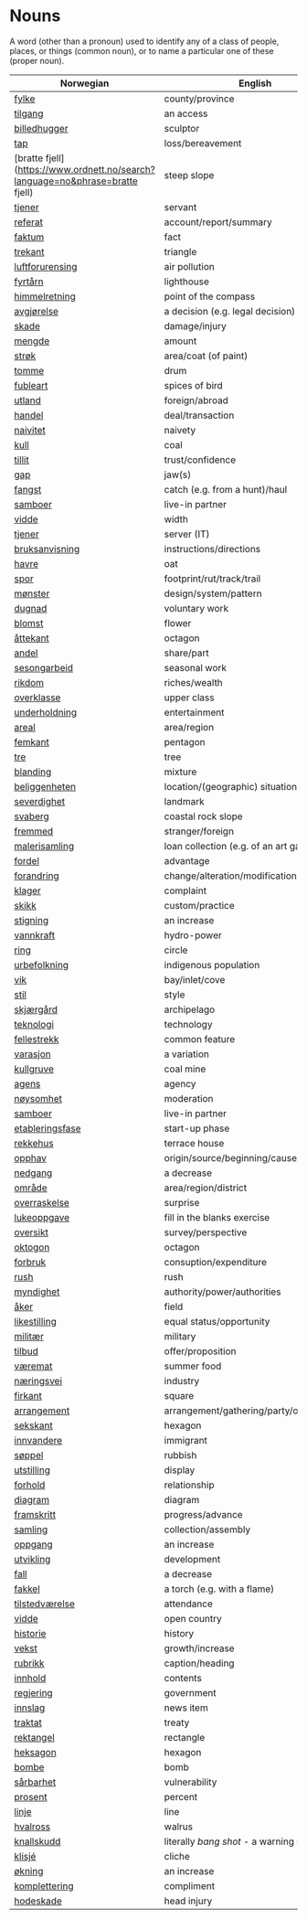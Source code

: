 # Nouns

A word (other than a pronoun) used to identify any of a class of people, places, or things (common noun), or to name a particular one of these (proper noun).

| Norwegian | English | Gender |
| --- | --- | --- |
| [fylke](https://www.ordnett.no/search?language=no&phrase=fylke) | county/province | i |
| [tilgang](https://www.ordnett.no/search?language=no&phrase=tilgang) | an access | i |
| [billedhugger](https://www.ordnett.no/search?language=no&phrase=billedhugger) | sculptor | m |
| [tap](https://www.ordnett.no/search?language=no&phrase=tap) | loss/bereavement | i |
| [bratte fjell](https://www.ordnett.no/search?language=no&phrase=bratte fjell) | steep slope | m |
| [tjener](https://www.ordnett.no/search?language=no&phrase=tjener) | servant | m |
| [referat](https://www.ordnett.no/search?language=no&phrase=referat) | account/report/summary | i |
| [faktum](https://www.ordnett.no/search?language=no&phrase=faktum) | fact | i |
| [trekant](https://www.ordnett.no/search?language=no&phrase=trekant) | triangle | m |
| [luftforurensing](https://www.ordnett.no/search?language=no&phrase=luftforurensing) | air pollution | m |
| [fyrtårn](https://www.ordnett.no/search?language=no&phrase=fyrtårn) | lighthouse | i |
| [himmelretning](https://www.ordnett.no/search?language=no&phrase=himmelretning) | point of the compass | m |
| [avgjørelse](https://www.ordnett.no/search?language=no&phrase=avgjørelse) | a decision (e.g. legal decision) | m |
| [skade](https://www.ordnett.no/search?language=no&phrase=skade) | damage/injury | m |
| [mengde](https://www.ordnett.no/search?language=no&phrase=mengde) | amount | m |
| [strøk](https://www.ordnett.no/search?language=no&phrase=strøk) | area/coat (of paint) | i |
| [tomme](https://www.ordnett.no/search?language=no&phrase=tomme) | drum | m |
| [fubleart](https://www.ordnett.no/search?language=no&phrase=fubleart) | spices of bird | m/f |
| [utland](https://www.ordnett.no/search?language=no&phrase=utland) | foreign/abroad | m |
| [handel](https://www.ordnett.no/search?language=no&phrase=handel) | deal/transaction | m |
| [naivitet](https://www.ordnett.no/search?language=no&phrase=naivitet) | naivety | m |
| [kull](https://www.ordnett.no/search?language=no&phrase=kull) | coal | i |
| [tillit](https://www.ordnett.no/search?language=no&phrase=tillit) | trust/confidence | m |
| [gap](https://www.ordnett.no/search?language=no&phrase=gap) | jaw(s) | m |
| [fangst](https://www.ordnett.no/search?language=no&phrase=fangst) | catch (e.g. from a hunt)/haul | m |
| [samboer](https://www.ordnett.no/search?language=no&phrase=samboer) | live-in partner | m |
| [vidde](https://www.ordnett.no/search?language=no&phrase=vidde) | width | m/f |
| [tjener](https://www.ordnett.no/search?language=no&phrase=tjener) | server (IT) | m |
| [bruksanvisning](https://www.ordnett.no/search?language=no&phrase=bruksanvisning) | instructions/directions | m |
| [havre](https://www.ordnett.no/search?language=no&phrase=havre) | oat | m |
| [spor](https://www.ordnett.no/search?language=no&phrase=spor) | footprint/rut/track/trail | i |
| [mønster](https://www.ordnett.no/search?language=no&phrase=mønster) | design/system/pattern | i |
| [dugnad](https://www.ordnett.no/search?language=no&phrase=dugnad) | voluntary work | m |
| [blomst](https://www.ordnett.no/search?language=no&phrase=blomst) | flower | m |
| [åttekant](https://www.ordnett.no/search?language=no&phrase=åttekant) | octagon | m |
| [andel](https://www.ordnett.no/search?language=no&phrase=andel) | share/part | m |
| [sesongarbeid](https://www.ordnett.no/search?language=no&phrase=sesongarbeid) | seasonal work | i |
| [rikdom](https://www.ordnett.no/search?language=no&phrase=rikdom) | riches/wealth | m |
| [overklasse](https://www.ordnett.no/search?language=no&phrase=overklasse) | upper class | m |
| [underholdning](https://www.ordnett.no/search?language=no&phrase=underholdning) | entertainment | m |
| [areal](https://www.ordnett.no/search?language=no&phrase=areal) | area/region | i |
| [femkant](https://www.ordnett.no/search?language=no&phrase=femkant) | pentagon | m |
| [tre](https://www.ordnett.no/search?language=no&phrase=tre) | tree | i |
| [blanding](https://www.ordnett.no/search?language=no&phrase=blanding) | mixture | m |
| [beliggenheten](https://www.ordnett.no/search?language=no&phrase=beliggenheten) | location/(geographic) situation | m/f |
| [severdighet](https://www.ordnett.no/search?language=no&phrase=severdighet) | landmark | m |
| [svaberg](https://www.ordnett.no/search?language=no&phrase=svaberg) | coastal rock slope | i |
| [fremmed](https://www.ordnett.no/search?language=no&phrase=fremmed) | stranger/foreign | m |
| [malerisamling](https://www.ordnett.no/search?language=no&phrase=malerisamling) | loan collection (e.g. of an art gallery) | m |
| [fordel](https://www.ordnett.no/search?language=no&phrase=fordel) | advantage | m |
| [forandring](https://www.ordnett.no/search?language=no&phrase=forandring) | change/alteration/modification | m |
| [klager](https://www.ordnett.no/search?language=no&phrase=klager) | complaint | m |
| [skikk](https://www.ordnett.no/search?language=no&phrase=skikk) | custom/practice | m |
| [stigning](https://www.ordnett.no/search?language=no&phrase=stigning) | an increase | m |
| [vannkraft](https://www.ordnett.no/search?language=no&phrase=vannkraft) | hydro-power | m |
| [ring](https://www.ordnett.no/search?language=no&phrase=ring) | circle | m |
| [urbefolkning](https://www.ordnett.no/search?language=no&phrase=urbefolkning) | indigenous population | m |
| [vik](https://www.ordnett.no/search?language=no&phrase=vik) | bay/inlet/cove | m |
| [stil](https://www.ordnett.no/search?language=no&phrase=stil) | style | m |
| [skjærgård](https://www.ordnett.no/search?language=no&phrase=skjærgård) | archipelago | m |
| [teknologi](https://www.ordnett.no/search?language=no&phrase=teknologi) | technology | m |
| [fellestrekk](https://www.ordnett.no/search?language=no&phrase=fellestrekk) | common feature | i |
| [varasjon](https://www.ordnett.no/search?language=no&phrase=varasjon) | a variation | m |
| [kullgruve](https://www.ordnett.no/search?language=no&phrase=kullgruve) | coal mine | m |
| [agens](https://www.ordnett.no/search?language=no&phrase=agens) | agency | m |
| [nøysomhet](https://www.ordnett.no/search?language=no&phrase=nøysomhet) | moderation | m |
| [samboer](https://www.ordnett.no/search?language=no&phrase=samboer) | live-in partner | m |
| [etableringsfase](https://www.ordnett.no/search?language=no&phrase=etableringsfase) | start-up phase | m |
| [rekkehus](https://www.ordnett.no/search?language=no&phrase=rekkehus) | terrace house | i |
| [opphav](https://www.ordnett.no/search?language=no&phrase=opphav) | origin/source/beginning/cause | i |
| [nedgang](https://www.ordnett.no/search?language=no&phrase=nedgang) | a decrease | m |
| [område](https://www.ordnett.no/search?language=no&phrase=område) | area/region/district | i |
| [overraskelse](https://www.ordnett.no/search?language=no&phrase=overraskelse) | surprise | m |
| [lukeoppgave](https://www.ordnett.no/search?language=no&phrase=lukeoppgave) | fill in the blanks exercise | m |
| [oversikt](https://www.ordnett.no/search?language=no&phrase=oversikt) | survey/perspective | m |
| [oktogon](https://www.ordnett.no/search?language=no&phrase=oktogon) | octagon | m |
| [forbruk](https://www.ordnett.no/search?language=no&phrase=forbruk) | consuption/expenditure | i |
| [rush](https://www.ordnett.no/search?language=no&phrase=rush) | rush | i |
| [myndighet](https://www.ordnett.no/search?language=no&phrase=myndighet) | authority/power/authorities | m |
| [åker](https://www.ordnett.no/search?language=no&phrase=åker) | field | m |
| [likestilling](https://www.ordnett.no/search?language=no&phrase=likestilling) | equal status/opportunity | m |
| [militær](https://www.ordnett.no/search?language=no&phrase=militær) | military | m |
| [tilbud](https://www.ordnett.no/search?language=no&phrase=tilbud) | offer/proposition | i |
| [væremat](https://www.ordnett.no/search?language=no&phrase=væremat) | summer food | m |
| [næringsvei](https://www.ordnett.no/search?language=no&phrase=næringsvei) | industry | m |
| [firkant](https://www.ordnett.no/search?language=no&phrase=firkant) | square | m |
| [arrangement](https://www.ordnett.no/search?language=no&phrase=arrangement) | arrangement/gathering/party/organisation | i |
| [sekskant](https://www.ordnett.no/search?language=no&phrase=sekskant) | hexagon | m |
| [innvandere](https://www.ordnett.no/search?language=no&phrase=innvandere) | immigrant | m |
| [søppel](https://www.ordnett.no/search?language=no&phrase=søppel) | rubbish | i |
| [utstilling](https://www.ordnett.no/search?language=no&phrase=utstilling) | display | m |
| [forhold](https://www.ordnett.no/search?language=no&phrase=forhold) | relationship | i |
| [diagram](https://www.ordnett.no/search?language=no&phrase=diagram) | diagram | i |
| [framskritt](https://www.ordnett.no/search?language=no&phrase=framskritt) | progress/advance | i |
| [samling](https://www.ordnett.no/search?language=no&phrase=samling) | collection/assembly | m |
| [oppgang](https://www.ordnett.no/search?language=no&phrase=oppgang) | an increase | m |
| [utvikling](https://www.ordnett.no/search?language=no&phrase=utvikling) | development | m |
| [fall](https://www.ordnett.no/search?language=no&phrase=fall) | a decrease | i |
| [fakkel](https://www.ordnett.no/search?language=no&phrase=fakkel) | a torch (e.g. with a flame) | m |
| [tilstedværelse](https://www.ordnett.no/search?language=no&phrase=tilstedværelse) | attendance | i |
| [vidde](https://www.ordnett.no/search?language=no&phrase=vidde) | open country | m |
| [historie](https://www.ordnett.no/search?language=no&phrase=historie) | history | m/f |
| [vekst](https://www.ordnett.no/search?language=no&phrase=vekst) | growth/increase | m |
| [rubrikk](https://www.ordnett.no/search?language=no&phrase=rubrikk) | caption/heading | m |
| [innhold](https://www.ordnett.no/search?language=no&phrase=innhold) | contents | i |
| [regjering](https://www.ordnett.no/search?language=no&phrase=regjering) | government | m |
| [innslag](https://www.ordnett.no/search?language=no&phrase=innslag) | news item | i |
| [traktat](https://www.ordnett.no/search?language=no&phrase=traktat) | treaty | m |
| [rektangel](https://www.ordnett.no/search?language=no&phrase=rektangel) | rectangle | i |
| [heksagon](https://www.ordnett.no/search?language=no&phrase=heksagon) | hexagon | m |
| [bombe](https://www.ordnett.no/search?language=no&phrase=bombe) | bomb | m |
| [sårbarhet](https://www.ordnett.no/search?language=no&phrase=sårbarhet) | vulnerability | m |
| [prosent](https://www.ordnett.no/search?language=no&phrase=prosent) | percent | m |
| [linje](https://www.ordnett.no/search?language=no&phrase=linje) | line | m |
| [hvalross](https://www.ordnett.no/search?language=no&phrase=hvalross) | walrus | m |
| [knallskudd](https://www.ordnett.no/search?language=no&phrase=knallskudd) | literally _bang shot_ - a warning shot gun | i |
| [klisjé](https://www.ordnett.no/search?language=no&phrase=klisjé) | cliche | m |
| [økning](https://www.ordnett.no/search?language=no&phrase=økning) | an increase | m |
| [komplettering](https://www.ordnett.no/search?language=no&phrase=komplettering) | compliment | m |
| [hodeskade](https://www.ordnett.no/search?language=no&phrase=hodeskade) | head injury | m |

